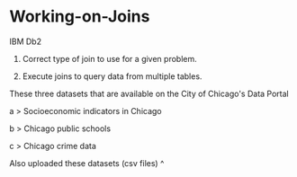 # Working-on-Joins
IBM Db2


1. Correct type of join to use for a given problem.

2. Execute joins to query data from multiple tables.

These three datasets that are available on the City of Chicago's Data Portal

a > Socioeconomic indicators in Chicago

b > Chicago public schools

c > Chicago crime data

Also uploaded these datasets (csv files) ^
